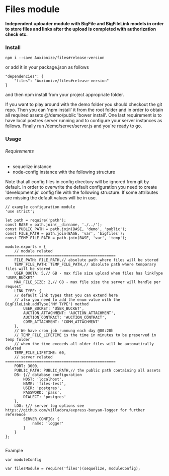 # Files module

#### Independent uploader module with BigFile and BigFileLink models in order to store files and links after the upload is completed with authorization check etc.
 
### Install

```
npm i --save Auxionize/files#release-version
```

or add it in your package.json as follows

```
"dependencies": {
    "files": "Auxionize/files#release-version"
}
```

and then npm install from your project appropriate folder.

If you want to play around with the demo folder you should checkout the git repo.
Then you can 'npm install' it from the root folder and in order to obtain all required assets
@/demo/public 'bower install'. One last requirement is to have local postres server running and to configure your server instances as follows. Finally run /demo/server/server.js and you're ready to go.

### Usage

###### Requirements

- sequelize instance
- node-config instance with the following structure

Note that all config files in config directory will be ignored from git by default.
In order to overwrite the default configuration you need to create 'development.js' config file with the following structure. If some attributes are missing the default values will be in use.

```
// example configuration module
'use strict';

let path = require('path');
const BASE = path.join(__dirname, './../');
const PUBLIC_PATH = path.join(BASE, 'demo', 'public');
const FILE_PATH = path.join(BASE, 'var', 'bigfiles');
const TEMP_FILE_PATH = path.join(BASE, 'var', 'temp');

module.exports = {
	// module related =================================================
	FILE_PATH: FILE_PATH,// absolute path where files will be stored
	TEMP_FILE_PATH: TEMP_FILE_PATH,// absolute path where temporary files will be stored
	USER_QUOTA: 5,// GB - max file size upload when files has linkType 'USER_BUCKET'
	MAX_FILE_SIZE: 2,// GB - max file size the server will handle per request
	LINK_TYPE: {
	// default link types that you can extend here
	// also you need to add the enum value with the BigFileLink.addType('MY_TYPE') method
		USER_BUCKET: 'USER_BUCKET',
		AUCTION_ATTACHMENT: 'AUCTION_ATTACHMENT',
		AUCTION_CONTRACT: 'AUCTION_CONTRACT',
		COMM_ATTACHMENT: 'COMM_ATTACHMENT'
	},
	// We have cron job runnung each day @00:20h
	// TEMP_FILE_LIFETIME is the time in minutes to be preserved in temp folder
	// when the time exceeds all older files will be automatically deleted
	TEMP_FILE_LIFETIME: 60,
	// server related =================================================
	PORT: 3000,
	PUBLIC_PATH: PUBLIC_PATH,// the public path containing all assets
	DB: {// database configuration
		HOST: 'localhost',
		NAME: 'files-test',
		USER: 'postgres',
		PASSWORD: 'pass',
		DIALECT: 'postgres'
	},
	LOG: {// server log options see https://github.com/villadora/express-bunyan-logger for further reference
		SERVER_CONFIG: {
			name: 'logger'
		}
	}
};


```

Example

```
var moduleConfig

var filesModule = require('files')(sequelize, moduleConfig);